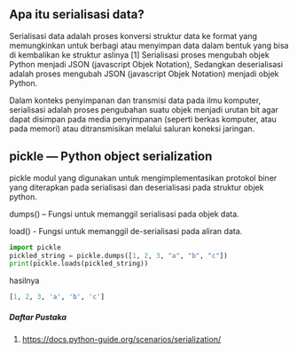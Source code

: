 ## Apa itu serialisasi data?

Serialisasi data adalah proses konversi struktur data ke format yang memungkinkan untuk berbagi 
atau menyimpan data dalam bentuk yang bisa di kembalikan ke struktur aslinya [1]
Serialisasi proses mengubah objek Python menjadi JSON (javascript Objek Notation), 
Sedangkan deserialisasi adalah proses mengubah JSON (javascript Objek Notation) menjadi objek Python.

Dalam konteks penyimpanan dan transmisi data pada ilmu komputer, serialisasi adalah proses pengubahan 
suatu objek menjadi urutan bit agar dapat disimpan pada media penyimpanan (seperti berkas komputer, 
atau pada memori) atau ditransmisikan melalui saluran koneksi jaringan.

## pickle — Python object serialization

pickle modul yang digunakan untuk mengimplementasikan protokol biner yang diterapkan pada 
serialisasi dan deserialisasi pada struktur objek python.

dumps() – Fungsi untuk memanggil serialisasi pada objek data.

load() - Fungsi untuk memanggil de-serialisasi pada aliran data.

```python
import pickle
pickled_string = pickle.dumps([1, 2, 3, "a", "b", "c"])
print(pickle.loads(pickled_string))
```
hasilnya
```python
[1, 2, 3, 'a', 'b', 'c']
```

##### Daftar Pustaka
1. https://docs.python-guide.org/scenarios/serialization/
